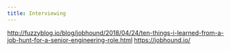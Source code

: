```yaml
---
title: Interviewing
---
```


http://fuzzyblog.io/blog/jobhound/2018/04/24/ten-things-i-learned-from-a-job-hunt-for-a-senior-engineering-role.html
https://jobhound.io/
